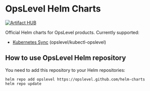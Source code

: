 # OpsLevel Helm Charts

[![Artifact HUB](https://img.shields.io/endpoint?url=https://artifacthub.io/badge/repository/opslevel)](https://artifacthub.io/packages/search?repo=opslevel) 

Official Helm charts for OpsLevel products. Currently supported:

- [Kubernetes Sync](charts/kubernetes-sync/README.md) (opslevel/kubectl-opslevel)

## How to use OpsLevel Helm repository

You need to add this repository to your Helm repositories:

```
helm repo add opslevel https://opslevel.github.com/helm-charts
helm repo update
```
